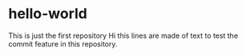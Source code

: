 # hello-world
This is just the first repository
Hi this lines are made of text to test the commit feature in this repository. 
